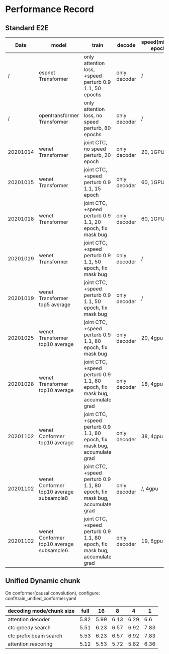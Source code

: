 # Performance Record

## Standard E2E
| Date     | model                                    | train                                                                      | decode       | speed(min/per epoch) | CER   | Add by |
|----------|------------------------------------------|----------------------------------------------------------------------------|--------------|----------------------|-------|--------|
| /        | espnet Transformer                       | only attention loss, +speed perturb 0.9 1.1, 50 epochs                     | only decoder | /                    | 7.7   | DI WU  |
| /        | opentransformer Transformer              | only attention loss, no speed perturb, 80 epochs                           | only decoder | /                    | 6.7   | Binbin |
| 20201014 | wenet Transformer                        | joint CTC, no speed perturb, 20 epoch                                      | only decoder | 20, 1GPU             | 11.71 | Binbin |
| 20201015 | wenet Transformer                        | joint CTC, +speed perturb 0.9 1.1, 15 epoch                                | only decoder | 60, 1GPU             | 10.07 | Binbin |
| 20201018 | wenet Transformer                        | joint CTC, +speed perturb 0.9 1.1, 20 epoch, fix mask bug                  | only decoder | 60, 1GPU             | 8.13  | Binbin |
| 20201019 | wenet Transformer                        | joint CTC, +speed perturb 0.9 1.1, 50 epoch, fix mask bug                  | only decoder | /                    | 6.58  | DI WU  |
| 20201019 | wenet Transformer top5 average           | joint CTC, +speed perturb 0.9 1.1, 50 epoch, fix mask bug                  | only decoder | /                    | 6.32  | DI WU  |
| 20201025 | wenet Transformer top10 average          | joint CTC, +speed perturb 0.9 1.1, 80 epoch, fix mask bug                  | only decoder | 20, 4gpu             | 5.93  | DI WU  |
| 20201028 | wenet Transformer top10 average          | joint CTC, +speed perturb 0.9 1.1, 80 epoch, fix mask bug, accumulate grad | only decoder | 18, 4gpu             | 5.64  | DI WU  |
| 20201102 | wenet Conformer top10 average            | joint CTC, +speed perturb 0.9 1.1, 80 epoch, fix mask bug, accumulate grad | only decoder | 38, 4gpu             | 4.94  | DI WU  |
| 20201102 | wenet Conformer top10 average subsample8 | joint CTC, +speed perturb 0.9 1.1, 80 epoch, fix mask bug, accumulate grad | only decoder | /,  4gpu             | 5.16  | DI WU  |
| 20201102 | wenet Conformer top10 average subsample6 | joint CTC, +speed perturb 0.9 1.1, 80 epoch, fix mask bug, accumulate grad | only decoder | 19, 6gpu             | 5.06  | DI WU  |


## Unified Dynamic chunk

On conformer(causal convolution), configure: conf/train_unified_conformer.yaml

| decoding mode/chunk size | full | 16   | 8    | 4    | 1    |
|--------------------------|------|------|------|------|------|
| attention decoder        | 5.82 | 5.99 | 6.13 | 6.29 | 6.6  |
| ctc greedy search        | 5.51 | 6.23 | 6.57 | 6.92 | 7.83 |
| ctc prefix beam search   | 5.53 | 6.23 | 6.57 | 6.92 | 7.83 |
| attention rescoring      | 5.12 | 5.53 | 5.72 | 5.82 | 6.36 |

